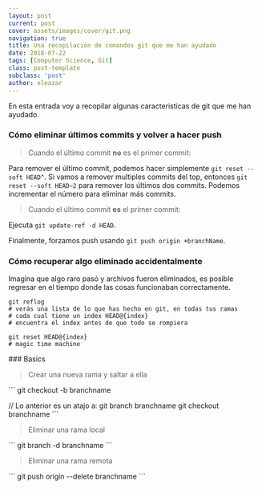 ```yaml
---
layout: post
current: post
cover: assets/images/cover/git.png
navigation: true
title: Una recopilación de comandos git que me han ayudado
date: 2018-07-22
tags: [Computer Science, Git]
class: post-template
subclass: 'post'
author: eleazar
---
```


En esta entrada voy a recopilar algunas caracteristicas de git que me han ayudado.

### Cómo eliminar últimos commits y volver a hacer push

> Cuando el último commit **no** es el primer commit:

Para remover el último commit, podemos hacer simplemente `git reset --soft HEAD^`. Si vamos a remover multiples commits del top, entonces `git reset --soft HEAD~2` para remover los últimos dos commits. Podemos incrementar el número para eliminar más commits.

> Cuando el último commit **es** el primer commit:

Ejecuta `git update-ref -d HEAD`.

Finalmente, forzamos push usando `git push origin +branchName`.

### Cómo recuperar algo eliminado accidentalmente

Imagina que algo raro pasó y archivos fueron eliminados, es posible regresar en el tiempo donde las cosas funcionaban correctamente.

```
git reflog
# verás una lista de lo que has hecho en git, en todas tus ramas
# cada cual tiene un index HEAD@{index}
# encuentra el index antes de que todo se rompiera

git reset HEAD@{index}
# magic time machine
```

### Basics

> Crear una nueva rama y saltar a ella

´´´
git checkout -b branchname

// Lo anterior es un atajo a:
git branch branchname
git checkout branchname
´´´

> Eliminar una rama local

´´´
git branch -d branchname
´´´

> Eliminar una rama remota

´´´
git push origin --delete branchname
´´´



